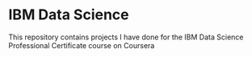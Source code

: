 # IBM Data Science
This repository contains projects I have done for the IBM Data Science Professional Certificate course on Coursera
